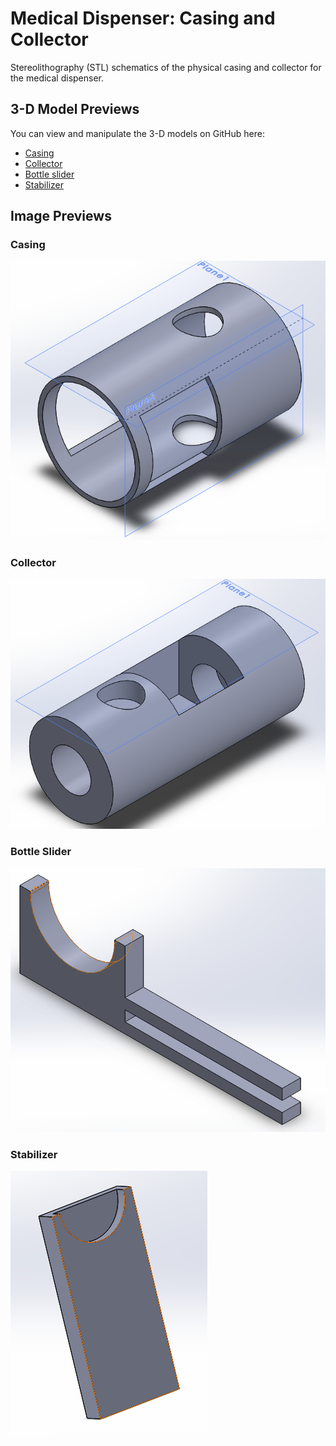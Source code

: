# Medical Dispenser: Casing and Collector

Stereolithography (STL) schematics of the physical casing and collector for the medical dispenser.

## 3-D Model Previews

You can view and manipulate the 3-D models on GitHub here:

* [Casing](stl/casing.STL)
* [Collector](stl/collector.STL)
* [Bottle slider](stl/bottle-slider.STL)
* [Stabilizer](stl/stabilizer.STL)

## Image Previews

### Casing

![Image of casing](png/casing.png)

### Collector

![Image of collector](png/collector.png)

### Bottle Slider

![Image of bottle slider](png/bottle-slider.png)

### Stabilizer

![Image of stabilizer](png/stabilizer.png)
